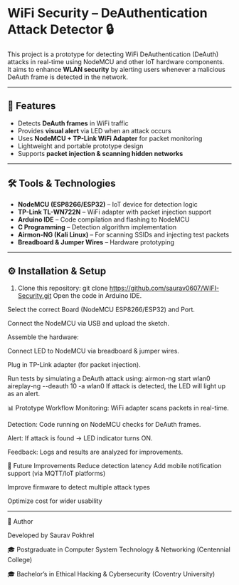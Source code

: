 # WiFi Security – DeAuthentication Attack Detector 🔒

This project is a prototype for detecting WiFi DeAuthentication (DeAuth) attacks in real-time using NodeMCU and other IoT hardware components.  
It aims to enhance **WLAN security** by alerting users whenever a malicious DeAuth frame is detected in the network.

---

## 🚀 Features
- Detects **DeAuth frames** in WiFi traffic  
- Provides **visual alert** via LED when an attack occurs  
- Uses **NodeMCU + TP-Link WiFi Adapter** for packet monitoring  
- Lightweight and portable prototype design  
- Supports **packet injection & scanning hidden networks**  

---

## 🛠️ Tools & Technologies
- **NodeMCU (ESP8266/ESP32)** – IoT device for detection logic  
- **TP-Link TL-WN722N** – WiFi adapter with packet injection support  
- **Arduino IDE** – Code compilation and flashing to NodeMCU  
- **C Programming** – Detection algorithm implementation  
- **Airmon-NG (Kali Linux)** – For scanning SSIDs and injecting test packets  
- **Breadboard & Jumper Wires** – Hardware prototyping  

---

## ⚙️ Installation & Setup
1. Clone this repository:
git clone https://github.com/saurav0607/WIFI-Security.git
Open the code in Arduino IDE.

Select the correct Board (NodeMCU ESP8266/ESP32) and Port.

Connect the NodeMCU via USB and upload the sketch.

Assemble the hardware:

Connect LED to NodeMCU via breadboard & jumper wires.

Plug in TP-Link adapter (for packet injection).

Run tests by simulating a DeAuth attack using:
airmon-ng start wlan0
aireplay-ng --deauth 10 -a <Router-MAC> wlan0
If attack is detected, the LED will light up as an alert.

📊 Prototype Workflow
Monitoring: WiFi adapter scans packets in real-time.

Detection: Code running on NodeMCU checks for DeAuth frames.

Alert: If attack is found → LED indicator turns ON.

Feedback: Logs and results are analyzed for improvements.

🔮 Future Improvements
Reduce detection latency
Add mobile notification support (via MQTT/IoT platforms)

Improve firmware to detect multiple attack types

Optimize cost for wider usability

---

👤 Author

Developed by Saurav Pokhrel

🎓 Postgraduate in Computer System Technology & Networking (Centennial College)

🎓 Bachelor’s in Ethical Hacking & Cybersecurity (Coventry University)


